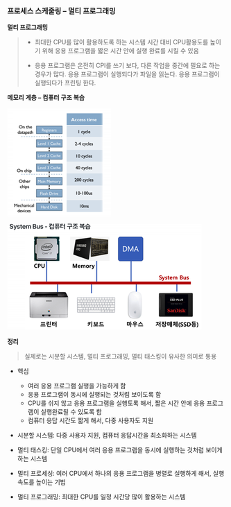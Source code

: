 ### 프로세스 스케줄링 – 멀티 프로그래밍

 

**멀티 프로그래밍**

> -    최대한 CPU를 많이 활용하도록 하는 시스템
>    시간 대비 CPU활용도를 높이기 위해
>    응용 프로그램을 짧은 시간 안에 실행 완료를 시킬 수 있음
>
> -    응용 프로그램은 온전히 CPI를 쓰기 보다, 다른 작업을 중간에 필요로 하는 경우가 많다.
>   응용 프로그램이 실행되다가 파일을 읽는다.
>   응용 프로그램이 실행되다가 프린팅 한다.

 

**메모리 계층 – 컴퓨터 구조 복습**

![img](../image/os_image9.png)

![img](../image/os_image10.png)



**정리**
>실제로는 시분할 시스템, 멀티 프로그래밍, 멀티 태스킹이 유사한 의미로 통용

- 핵심
	- 여러 응용 프로그램 실행을 가능하게 함
	- 응용 프로그램이 동시에 실행되는 것처럼 보이도록 함
	- CPU를 쉬지 않고 응용 프로그램을 실행토록 해서, 짧은 시간 안에 응용 프로그램이 실행완료될 수 있도록 함
	- 컴퓨터 응답 시간도 짧게 해서, 다중 사용자도 지원







- 시분할 시스템: 다중 사용자 지원, 컴퓨터 응답시간을 최소화하는 시스템
- 멀티 태스킹: 단일 CPU에서 여러 응용 프로그램을 동시에 실행하는 것처럼 보이게 하는 시스템
- 멀티 프로세싱: 여러 CPU에서 하나의 응용 프로그램을 병렬로 실행하게 해서, 실행속도를 높이는 기법
- 멀티 프로그래밍: 최대한 CPU를 일정 시간당 많이 활용하는 시스템